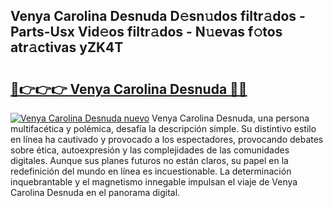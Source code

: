## Venya Carolina Desnuda D𝚎sn𝚞dos filtr𝚊dos - Parts-Usx Vid𝚎os filtr𝚊dos - N𝚞evas f𝚘tos atr𝚊ctivas yZK4T

# <h2><a href="http://mb9ib2r.tromn.icu/?c=Venya+Carolina+Desnuda">🔗👉👉👉 Venya Carolina Desnuda 🔗🔗</a></h2>

[![Venya Carolina Desnuda nuevo](https://i.imgur.com/pEAQMta.gif)](http://mb9ib2r.tromn.icu/?c=Venya+Carolina+Desnuda)
Venya Carolina Desnuda, una persona multifacética y polémica, desafía la descripción simple. Su distintivo estilo en línea ha cautivado y provocado a los espectadores, provocando debates sobre ética, autoexpresión y las complejidades de las comunidades digitales. Aunque sus planes futuros no están claros, su papel en la redefinición del mundo en línea es incuestionable. La determinación inquebrantable y el magnetismo innegable impulsan el viaje de Venya Carolina Desnuda en el panorama digital.
